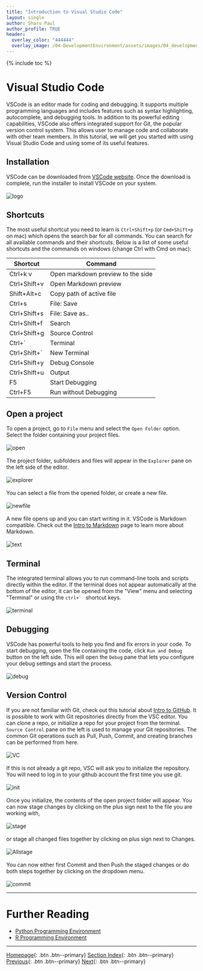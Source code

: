 ```yaml
---
title: "Introduction to Visual Studio Code"
layout: single
author: Sharu Paul
author_profile: TRUE
header:
  overlay_color: "444444"
  overlay_image: /04-DevelopmentEnvironment/assets/images/04_development_envir_banner.png
---
```


{% include toc %}

# Visual Studio Code
VSCode is an editor made for coding and debugging. It supports multiple programming languages and includes features such as syntax highlighting, autocomplete, and debugging tools. In addition to its powerful editing capabilities, VSCode also offers integrated support for Git, the popular version control system. This allows user to manage code and collaborate with other team members. In this tutorial, we will get you started with using Visual Studio Code and using some of its useful features. <br>

## Installation
VSCode can be downloaded from <a href="https://code.visualstudio.com/download" target="_blank">VSCode website</a>. Once the download is complete, run the installer to install VSCode on your system. <br>
<br>
![logo](assets/images/VSC_logo.png)


## Shortcuts
The most useful shortcut you need to learn is `Ctrl+Shift+p` (or `Cmd+Shift+p` on mac) which opens the search bar for all commands. You can search for all available commands and their shortcuts. Below is a list of some useful shortcuts and the commands on windows (change Ctrl with Cmd on mac):
<br>
<table>
<thead><tr><th>Shortcut</th><th>Command</th></tr></thead><tbody>
 <tr><td><blockcode>Ctrl+k v</blockcode></td><td>Open markdown preview to the side</td></tr>
  <tr><td><blockcode>Ctrl+Shift+v</blockcode></td><td>Open Markdown preview</td></tr>
 <tr><td><blockcode>Shift+Alt+c </blockcode></td><td>Copy path of active file</td></tr>
 <tr><td><blockcode>Ctrl+s</blockcode></td><td>File: Save</td></tr>
 <tr><td><blockcode>Ctrl+Shift+s</blockcode></td><td>File: Save as..</td></tr>
  <tr><td><blockcode>Ctrl+Shift+f</blockcode></td><td>Search</td></tr>
 <tr><td><blockcode>Ctrl+Shift+g</blockcode></td><td>Source Control</td></tr>
  <tr><td><blockcode>Ctrl+`</blockcode></td><td>Terminal</td></tr>  <tr><td><blockcode>Ctrl+Shift+`</blockcode></td><td>New Terminal</td></tr>
 <tr><td><blockcode>Ctrl+Shift+y</blockcode></td><td>Debug Console</td></tr>
  <tr><td><blockcode>Ctrl+Shift+u</blockcode></td><td>Output</td></tr>
  <tr><td><blockcode>F5</blockcode></td><td>Start Debugging</td></tr>
  <tr><td><blockcode>Ctrl+F5</blockcode></td><td>Run without Debugging</td></tr>
</tbody></table>

## Open a project
To open a project, go to `File` menu and select the `Open Folder` option. Select the folder containing your project files. <br>
<br>
![open](assets/images/VSC_open.png) <br>
<br>
The project folder, subfolders and files will appear in the `Explorer` pane on the left side of the editor. <br>
<br>
![explorer](assets/images/VSC_explorer.png) <br>
<br>
You can select a file from the opened folder, or create a new file. <br>
<br>
![newfile](assets/images/VSC_newfile.png) <br>
<br>
A new file opens up and you can start writing in it. VSCode is Markdown compatible. Check out the <a href="https://datascience.101workbook.org/09-ProjectManagement/02-DOCUMENTATION/02-intro-to-markdown" target="_blank">Intro to Markdown</a> page to learn more about Markdown. <br>
<br>
![text](assets/images/VSC_text.png)
<br>

## Terminal
The integrated terminal allows you to run command-line tools and scripts directly within the editor. If the terminal does not appear automatically at the bottom of the editor, it can be opened from the "View" menu and selecting "Terminal" or using the  ``ctrl+` `` shortcut keys. <br>
<br>
![terminal](assets/images/VSC_terminal.png)
<br>

## Debugging
VSCode has powerful tools to help you find and fix errors in your code. To start debugging, open the file containing the code, click `Run and Debug` button on the left side. This will open the `Debug` pane that lets you configure your debug settings and start the process. <br>
<br>
![debug](assets/images/VSC_debug.png)
<br>

## Version Control
If you are not familiar with Git, check out this tutorial about <a href="https://datascience.101workbook.org/09-ProjectManagement/01-SOURCE-CODE/02-intro-to-github" target="_blank">Intro to GitHub</a>. It is possible to work with Git repositories directly from the VSC editor. You can clone a repo, or initialize a repo for your project from the terminal. `Source Control` pane on the left is used to manage your Git repositories. The common Git operations such as Pull, Push, Commit, and creating branches can be performed from here. <br>
<br>
![VC](assets/images/VSC_sourcecontrol.png) <br>
<br>
If this is not already a git repo, VSC will ask you to initialize the repository. You will need to log in to your github account the first time you use git. <br>
<br>
![init](assets/images/VSC_initialize.png) <br>
<br>
Once you initialize, the contents of the open project folder will appear. You can now stage changes by clicking on the plus sign next to the file you are working with, <br>
<br>
![stage](assets/images/VSC_stage.png) <br>
<br>
or stage all changed files together by clicking on plus sign next to Changes. <br>
<br>
![Allstage](assets/images/VSC_Allchanges.png) <br>
<br>
You can now either first Commit and then Push the staged changes or do both steps together by clicking on the dropdown menu. <br>
<br>
![commit](assets/images/VSC_commit.png)
<br>

___
# Further Reading
* [Python Programming Environment](02-python-programming-environment)
* [R Programming Environment](03-r-programming-environment.md)

___

[Homepage](../index.md){: .btn  .btn--primary}
[Section Index](00-DevelopmentEnvironment-LandingPage){: .btn  .btn--primary}
[Previous](01-integrated-development-environment){: .btn  .btn--primary}
[Next](02-python-programming-environment){: .btn  .btn--primary}
